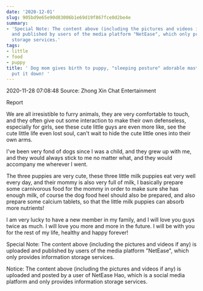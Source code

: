 ```yaml
---
date: '2020-12-01'
slug: 905bd9e65e90d83006b1e69d19f867fce0d2be4e
summary:
- 'Special Note: The content above (including the pictures and videos if any) is uploaded
  and published by users of the media platform "NetEase", which only provides information
  storage services.'
tags:
- little
- food
- puppy
title: ' Dog mom gives birth to puppy, "sleeping posture" adorable master, can''t
  put it down! '
---
```


 2020-11-28 07:08:48 Source: Zhong Xin Chat Entertainment

Report

We are all irresistible to furry animals, they are very comfortable to touch, and they often give out some interaction to make their own defenseless, especially for girls, see these cute little guys are even more like, see the cute little life even lost soul, can't wait to hide the cute little ones into their own arms.

  
  

I've been very fond of dogs since I was a child, and they grew up with me, and they would always stick to me no matter what, and they would accompany me wherever I went.

  
  

The three puppies are very cute, these three little milk puppies eat very well every day, and their mommy is also very full of milk, I basically prepare some carnivorous food for the mommy in order to make sure she has enough milk, of course the dog food heel should also be prepared, and also prepare some calcium tablets, so that the little milk puppies can absorb more nutrients!

  
  

  
  

I am very lucky to have a new member in my family, and I will love you guys twice as much. I will love you more and more in the future. I will be with you for the rest of my life, healthy and happy forever!

Special Note: The content above (including the pictures and videos if any) is uploaded and published by users of the media platform "NetEase", which only provides information storage services.

Notice: The content above (including the pictures and videos if any) is
uploaded and posted by a user of NetEase Hao, which is a social media platform
and only provides information storage services.

 
        
